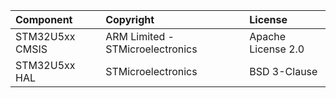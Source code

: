 | Component                       | Copyright                                                          | License                                       |
|:---------                       |:----------                                                         |:-------                                       |
| STM32U5xx CMSIS                 | ARM Limited - STMicroelectronics                                   | Apache License 2.0                            |                                               
| STM32U5xx HAL                   | STMicroelectronics                                                 | BSD 3-Clause                                  |
